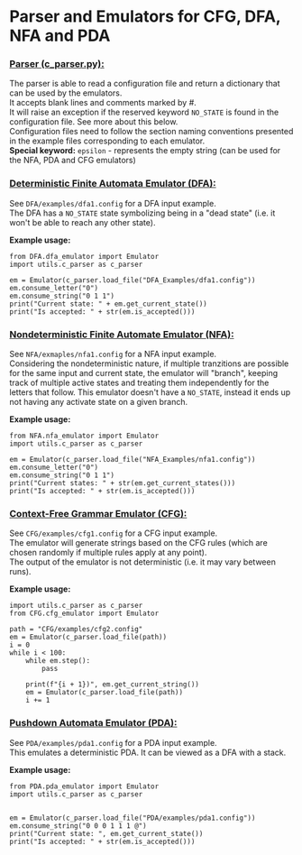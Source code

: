 # Parser and Emulators for CFG, DFA, NFA and PDA
### <ins>Parser (c_parser.py):</ins>
The parser is able to read a configuration file and return a dictionary that can be used by the emulators.      
It accepts blank lines and comments marked by #.        
It will raise an exception if the reserved keyword `NO_STATE` is found in the configuration file. See more about this below.          
Configuration files need to follow the section naming conventions presented in the example files corresponding to each emulator.        
__Special keyword:__ `epsilon` - represents the empty string (can be used for the NFA, PDA and CFG emulators)       
### <ins>Deterministic Finite Automata Emulator (DFA):</ins>       
See `DFA/examples/dfa1.config` for a DFA input example.       
The DFA has a `NO_STATE` state symbolizing being in a "dead state" (i.e. it won't be able to reach any other state).      

__Example usage:__      
```
from DFA.dfa_emulator import Emulator
import utils.c_parser as c_parser

em = Emulator(c_parser.load_file("DFA_Examples/dfa1.config"))
em.consume_letter("0")
em.consume_string("0 1 1")
print("Current state: " + em.get_current_state())
print("Is accepted: " + str(em.is_accepted()))
```

### <ins>Nondeterministic Finite Automate Emulator (NFA):</ins>        
See `NFA/exmaples/nfa1.config` for a NFA input example.       
Considering the nondeterministic nature, if multiple tranzitions are possible for the same input and current state, the emulator will "branch", keeping track of multiple active states and treating them independently for the letters that follow.
This emulator doesn't have a `NO_STATE`, instead it ends up not having any activate state on a given branch.      

__Example usage:__

```
from NFA.nfa_emulator import Emulator
import utils.c_parser as c_parser

em = Emulator(c_parser.load_file("NFA_Examples/nfa1.config"))
em.consume_letter("0")
em.consume_string("0 1 1")
print("Current states: " + str(em.get_current_states()))
print("Is accepted: " + str(em.is_accepted()))
```

### <ins>Context-Free Grammar Emulator (CFG):</ins>        
See `CFG/examples/cfg1.config` for a CFG input example.         
The emulator will generate strings based on the CFG rules (which are chosen randomly if multiple rules apply at any point).     
The output of the emulator is not deterministic (i.e. it may vary between runs).

__Example usage:__    

```
import utils.c_parser as c_parser
from CFG.cfg_emulator import Emulator

path = "CFG/examples/cfg2.config"
em = Emulator(c_parser.load_file(path))
i = 0
while i < 100:
    while em.step():
        pass

    print(f"{i + 1})", em.get_current_string())
    em = Emulator(c_parser.load_file(path))
    i += 1
```

### <ins>Pushdown Automata Emulator (PDA):</ins>
See `PDA/examples/pda1.config` for a PDA input example.       
This emulates a deterministic PDA. It can be viewed as a DFA with a stack.      

__Example usage:__    

```
from PDA.pda_emulator import Emulator
import utils.c_parser as c_parser


em = Emulator(c_parser.load_file("PDA/examples/pda1.config"))
em.consume_string("0 0 0 1 1 1 @")
print("Current state: ", em.get_current_state())
print("Is accepted: " + str(em.is_accepted()))
```